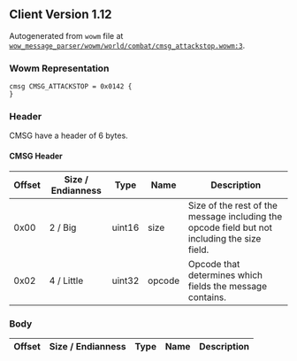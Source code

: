 ## Client Version 1.12

Autogenerated from `wowm` file at [`wow_message_parser/wowm/world/combat/cmsg_attackstop.wowm:3`](https://github.com/gtker/wow_messages/tree/main/wow_message_parser/wowm/world/combat/cmsg_attackstop.wowm#L3).

### Wowm Representation
```rust,ignore
cmsg CMSG_ATTACKSTOP = 0x0142 {
}
```
### Header
CMSG have a header of 6 bytes.

#### CMSG Header
| Offset | Size / Endianness | Type   | Name   | Description |
| ------ | ----------------- | ------ | ------ | ----------- |
| 0x00   | 2 / Big           | uint16 | size   | Size of the rest of the message including the opcode field but not including the size field.|
| 0x02   | 4 / Little        | uint32 | opcode | Opcode that determines which fields the message contains.|
### Body
| Offset | Size / Endianness | Type | Name | Description |
| ------ | ----------------- | ---- | ---- | ----------- |

